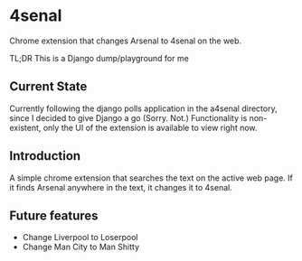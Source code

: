 # 4senal
Chrome extension that changes Arsenal to 4senal on the web.

TL;DR This is a Django dump/playground for me

## Current State
Currently following the django polls application in the a4senal directory, since I decided to give Django a go (Sorry. Not.)
Functionality is non-existent, only the UI of the extension is available to view right now.

## Introduction
A simple chrome extension that searches the text on the active web page. If it finds Arsenal anywhere in the text,
it changes it to 4senal. 

## Future features
- Change Liverpool to Loserpool
- Change Man City to Man Shitty

